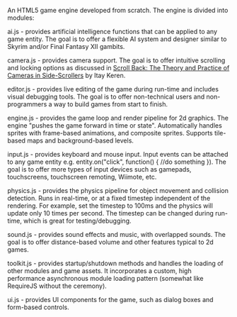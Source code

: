 An HTML5 game engine developed from scratch. The engine is divided into modules:

ai.js - provides artificial intelligence functions that can be applied to any game entity. The goal is to offer a flexible AI system and designer similar to Skyrim and/or Final Fantasy XII gambits.

camera.js - provides camera support. The goal is to offer intuitive scrolling and locking options as discussed in [Scroll Back: The Theory and Practice of Cameras in Side-Scrollers](https://docs.google.com/document/d/1iNSQIyNpVGHeak6isbP6AHdHD50gs8MNXF1GCf08efg/pub?embedded=true) by Itay Keren.

editor.js - provides live editing of the game during run-time and includes visual debugging tools. The goal is to offer non-technical users and non-programmers a way to build games from start to finish.

engine.js - provides the game loop and render pipeline for 2d graphics. The engine "pushes the game forward in time or state". Automatically handles sprites with frame-based animations, and composite sprites. Supports tile-based maps and background-based levels.

input.js - provides keyboard and mouse input. Input events can be attached to any game entity e.g. entity.on("click", function() { //do something }). The goal is to offer more types of input devices such as gamepads, touchscreens, touchscreen remoting, Wiimote, etc.

physics.js - provides the physics pipeline for object movement and collision detection. Runs in real-time, or at a fixed timestep independent of the rendering. For example, set the timestep to 100ms and the physics will update only 10 times per second. The timestep can be changed during run-time, which is great for testing/debugging.

sound.js - provides sound effects and music, with overlapped sounds. The goal is to offer distance-based volume and other features typical to 2d games.

toolkit.js - provides startup/shutdown methods and handles the loading of other modules and game assets. It incorporates a custom, high performance asynchronous module loading pattern (somewhat like RequireJS without the ceremony).

ui.js - provides UI components for the game, such as dialog boxes and form-based controls.
